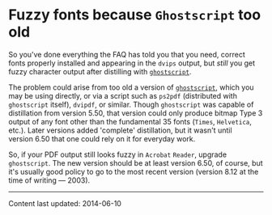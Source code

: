# Fuzzy fonts because `Ghostscript` too old




So you've done everything the FAQ has told you that you need,
correct fonts properly installed and appearing in the `dvips`
output, but _still_ you get fuzzy character output after
distilling with [`ghostscript`](http://www.ghostscript.com/).


The problem could arise from too old a version of
[`ghostscript`](http://www.ghostscript.com/), which you
may be using directly, or via a
script such as `ps2pdf` (distributed with
`ghostscript` itself), `dvipdf`, or similar.
Though `ghostscript` was capable of distillation from
version&nbsp;5.50, that version could only produce bitmap Type&nbsp;3 output of
any font other than the fundamental 35&nbsp;fonts (`Times`,
`Helvetica`, etc.).  Later versions added 'complete'
distillation, but it wasn't until version&nbsp;6.50 that one could rely on
it for everyday work.


So, if your PDF  output still looks fuzzy in `Acrobat`
`Reader`, upgrade `ghostscript`.  The new version
should be at least version&nbsp;6.50, of course, but it's usually good
policy to go to the most recent version (version&nbsp;8.12 at the time of
writing&nbsp;&mdash; 2003).



----
Content last updated: 2014-06-10
